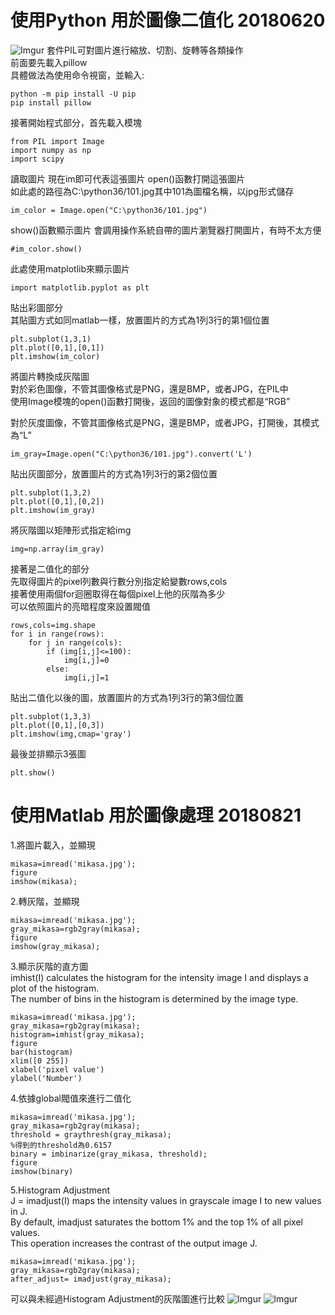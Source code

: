 使用Python 用於圖像二值化 20180620
==================================
![Imgur](https://i.imgur.com/5yMFtlD.png)
套件PIL可對圖片進行縮放、切割、旋轉等各類操作<br/>
前面要先載入pillow<br/>
具體做法為使用命令視窗，並輸入:
<pre><code>python -m pip install -U pip
pip install pillow</pre></code>
接著開始程式部分，首先載入模塊
<pre><code>from PIL import Image  
import numpy as np  
import scipy  </pre></code>
  

讀取圖片 現在im即可代表這張圖片 open()函數打開這張圖片<br/>
如此處的路徑為C:\python36/101.jpg其中101為圖檔名稱，以jpg形式儲存
<pre><code>im_color = Image.open("C:\python36/101.jpg")  </pre></code>
  
show()函數顯示圖片 會調用操作系統自帶的圖片瀏覽器打開圖片，有時不太方便
<pre><code>#im_color.show()</pre></code>

此處使用matplotlib來顯示圖片
<pre><code>import matplotlib.pyplot as plt</pre></code>

貼出彩圖部分<br/>
其貼圖方式如同matlab一樣，放置圖片的方式為1列3行的第1個位置
<pre><code>plt.subplot(1,3,1)
plt.plot([0,1],[0,1])
plt.imshow(im_color)</pre></code>


將圖片轉換成灰階圖<br/>
對於彩色圖像，不管其圖像格式是PNG，還是BMP，或者JPG，在PIL中<br/>
使用Image模塊的open()函數打開後，返回的圖像對象的模式都是“RGB”<br/>

對於灰度圖像，不管其圖像格式是PNG，還是BMP，或者JPG，打開後，其模式為“L”
<pre><code>im_gray=Image.open("C:\python36/101.jpg").convert('L')</pre></code>

貼出灰圖部分，放置圖片的方式為1列3行的第2個位置
<pre><code>plt.subplot(1,3,2)
plt.plot([0,1],[0,2])
plt.imshow(im_gray)</pre></code>



將灰階圖以矩陣形式指定給img
<pre><code>img=np.array(im_gray)</pre></code>

接著是二值化的部分<br/>
先取得圖片的pixel列數與行數分別指定給變數rows,cols<br/>
接著使用兩個for迴圈取得在每個pixel上他的灰階為多少<br/>
可以依照圖片的亮暗程度來設置閥值<br/>
<pre><code>rows,cols=img.shape
for i in range(rows):
    for j in range(cols):
        if (img[i,j]<=100):
            img[i,j]=0
        else:
            img[i,j]=1</pre></code>

貼出二值化以後的圖，放置圖片的方式為1列3行的第3個位置
<pre><code>plt.subplot(1,3,3)
plt.plot([0,1],[0,3])
plt.imshow(img,cmap='gray')</pre></code>
最後並排顯示3張圖
<pre><code>plt.show()</pre></code>

使用Matlab 用於圖像處理 20180821
================================


1.將圖片載入，並顯現
<pre><code>mikasa=imread('mikasa.jpg');
figure
imshow(mikasa);</pre></code>


2.轉灰階，並顯現
<pre><code>mikasa=imread('mikasa.jpg');
gray_mikasa=rgb2gray(mikasa);
figure
imshow(gray_mikasa);</pre></code>


3.顯示灰階的直方圖 <br/>
imhist(I) calculates the histogram for the intensity image I and displays a plot of the histogram. <br/>
The number of bins in the histogram is determined by the image type.

<pre><code>mikasa=imread('mikasa.jpg');
gray_mikasa=rgb2gray(mikasa);
histogram=imhist(gray_mikasa);
figure
bar(histogram)
xlim([0 255])
xlabel('pixel value')
ylabel('Number')</pre></code>


4.依據global閥值來進行二值化
<pre><code>mikasa=imread('mikasa.jpg');
gray_mikasa=rgb2gray(mikasa);
threshold = graythresh(gray_mikasa);
%得到的threshold為0.6157
binary = imbinarize(gray_mikasa, threshold);
figure
imshow(binary)</pre></code>


5.Histogram Adjustment <br/>
J = imadjust(I) maps the intensity values in grayscale image I to new values in J.  <br/>
By default, imadjust saturates the bottom 1% and the top 1% of all pixel values.  <br/>
This operation increases the contrast of the output image J.

<pre><code>mikasa=imread('mikasa.jpg');
gray_mikasa=rgb2gray(mikasa);
after_adjust= imadjust(gray_mikasa);</pre></code>

可以與未經過Histogram Adjustment的灰階圖進行比較
![Imgur](https://i.imgur.com/znImRqV.png)
![Imgur](https://i.imgur.com/EmsuswZ.png)






